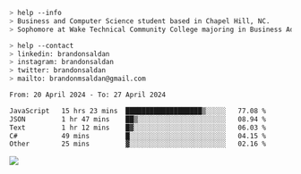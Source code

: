 ````bash
> help --info
> Business and Computer Science student based in Chapel Hill, NC.
> Sophomore at Wake Technical Community College majoring in Business Administration.
````

````bash
> help --contact
> linkedin: brandonsaldan
> instagram: brandonsaldan
> twitter: brandonsaldan
> mailto: brandonmsaldan@gmail.com
````

<!--START_SECTION:waka-->

```txt
From: 20 April 2024 - To: 27 April 2024

JavaScript   15 hrs 23 mins  ███████████████████▒░░░░░   77.08 %
JSON         1 hr 47 mins    ██▒░░░░░░░░░░░░░░░░░░░░░░   08.94 %
Text         1 hr 12 mins    █▓░░░░░░░░░░░░░░░░░░░░░░░   06.03 %
C#           49 mins         █░░░░░░░░░░░░░░░░░░░░░░░░   04.15 %
Other        25 mins         ▓░░░░░░░░░░░░░░░░░░░░░░░░   02.16 %
```

<!--END_SECTION:waka-->

![](https://komarev.com/ghpvc/?username=brandonsaldan&color=6A8AFF)
